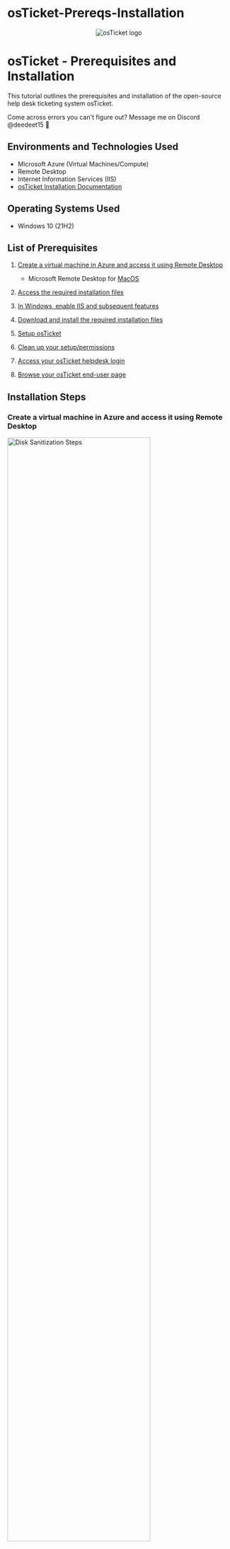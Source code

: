 # osTicket-Prereqs-Installation
<p align="center">
<img src="https://i.imgur.com/Clzj7Xs.png" alt="osTicket logo"/>
</p>

# osTicket - Prerequisites and Installation
This tutorial outlines the prerequisites and installation of the open-source help desk ticketing system osTicket.

Come across errors you can't figure out? Message me on Discord @deedeet15 👾<br />

## Environments and Technologies Used

- Microsoft Azure (Virtual Machines/Compute)
- Remote Desktop 
- Internet Information Services (IIS)
- [osTicket Installation Documentation](https://docs.osticket.com/en/latest/Getting%20Started/Installation.html) 

## Operating Systems Used

- Windows 10</b> (21H2)

## List of Prerequisites

1. [Create a virtual machine in Azure and access it using Remote Desktop](https://github.com/dtaylor15/osTicket-Prereqs-Installation#create-a-virtual-machine-in-azure-and-access-it-using-remote-desktop)

    - Microsoft Remote Desktop for [MacOS](https://apps.apple.com/us/app/microsoft-remote-desktop/id1295203466?mt=12)
2. [Access the required installation files](https://github.com/dtaylor15/osTicket-Prereqs-Installation#access-the-required-installation-files) 
3. [In Windows, enable IIS and subsequent features](https://github.com/dtaylor15/osTicket-Prereqs-Installation#in-windows-enable-iis-and-subsequent-features) 
4. [Download and install the required installation files](https://github.com/dtaylor15/osTicket-Prereqs-Installation#download-and-the-install-the-required-installation-files)
5. [Setup osTicket](https://github.com/dtaylor15/osTicket-Prereqs-Installation#setup-osticket)
6. [Clean up your setup/permissions](https://github.com/dtaylor15/osTicket-Prereqs-Installation#clean-up-your-setuppermissions)
7. [Access your osTicket helpdesk login](https://github.com/dtaylor15/osTicket-Prereqs-Installation#access-your-osticket-helpdesk-login-1)
8. [Browse your osTicket end-user page](https://github.com/dtaylor15/osTicket-Prereqs-Installation#browse-your-osticket-end-user-page)

## Installation Steps
### Create a virtual machine in Azure and access it using Remote Desktop
<p>
<img src="https://i.imgur.com/DJmEXEB.png" height="80%" width="80%" alt="Disk Sanitization Steps"/>
</p>
<p>
Lorem ipsum dolor sit amet, consectetur adipiscing elit, sed do eiusmod tempor incididunt ut labore et dolore magna aliqua. Ut enim ad minim veniam, quis nostrud exercitation ullamco laboris nisi ut aliquip ex ea commodo consequat. Duis aute irure dolor in reprehenderit in voluptate velit esse cillum dolore eu fugiat nulla pariatur.
</p>
<br />

<p>
<img src="https://i.imgur.com/DJmEXEB.png" height="80%" width="80%" alt="Disk Sanitization Steps"/>
</p>
<p>
Lorem ipsum dolor sit amet, consectetur adipiscing elit, sed do eiusmod tempor incididunt ut labore et dolore magna aliqua. Ut enim ad minim veniam, quis nostrud exercitation ullamco laboris nisi ut aliquip ex ea commodo consequat. Duis aute irure dolor in reprehenderit in voluptate velit esse cillum dolore eu fugiat nulla pariatur.
</p>
<br />

<p>
<img src="https://i.imgur.com/DJmEXEB.png" height="80%" width="80%" alt="Disk Sanitization Steps"/>
</p>
<p>
Lorem ipsum dolor sit amet, consectetur adipiscing elit, sed do eiusmod tempor incididunt ut labore et dolore magna aliqua. Ut enim ad minim veniam, quis nostrud exercitation ullamco laboris nisi ut aliquip ex ea commodo consequat. Duis aute irure dolor in reprehenderit in voluptate velit esse cillum dolore eu fugiat nulla pariatur.
</p>
<br />

### Access the required installation files
<p>
<img width="505" alt="Screenshot 2023-07-20 at 16 28 36" src="https://github.com/dtaylor15/osTicket-Prereqs-Installation/assets/101889571/7c5a3d5c-a66d-4bf8-949f-5f6aa19a187e">
<br />
</p>

For convenience, [open the installation files](https://drive.google.com/drive/folders/1Jc9E6JWnnyLiUse49tfqYC4zGCkVRwSW?usp=drive_link) in a separate tab or window.  
<br />
<h3>In Windows, enable IIS and subsequent features</h3>
<p>
<img src="https://i.imgur.com/DJmEXEB.png" height="80%" width="80%" alt="Disk Sanitization Steps"/>
</p>
<p>
Lorem ipsum dolor sit amet, consectetur adipiscing elit, sed do eiusmod tempor incididunt ut labore et dolore magna aliqua. Ut enim ad minim veniam, quis nostrud exercitation ullamco laboris nisi ut aliquip ex ea commodo consequat. Duis aute irure dolor in reprehenderit in voluptate velit esse cillum dolore eu fugiat nulla pariatur.
</p>
<br />

### Download and the install the required installation files
<p>
<img src="https://i.imgur.com/DJmEXEB.png" height="80%" width="80%" alt="Disk Sanitization Steps"/>
</p>
<p>
Lorem ipsum dolor sit amet, consectetur adipiscing elit, sed do eiusmod tempor incididunt ut labore et dolore magna aliqua. Ut enim ad minim veniam, quis nostrud exercitation ullamco laboris nisi ut aliquip ex ea commodo consequat. Duis aute irure dolor in reprehenderit in voluptate velit esse cillum dolore eu fugiat nulla pariatur.
</p>
<br />

### Setup osTicket
<p>
<img src="https://i.imgur.com/DJmEXEB.png" height="80%" width="80%" alt="Disk Sanitization Steps"/>
</p>
<p>
Lorem ipsum dolor sit amet, consectetur adipiscing elit, sed do eiusmod tempor incididunt ut labore et dolore magna aliqua. Ut enim ad minim veniam, quis nostrud exercitation ullamco laboris nisi ut aliquip ex ea commodo consequat. Duis aute irure dolor in reprehenderit in voluptate velit esse cillum dolore eu fugiat nulla pariatur.
</p>
<br />

### Clean up your setup/permissions
<p>
<img src="https://i.imgur.com/DJmEXEB.png" height="80%" width="80%" alt="Disk Sanitization Steps"/>
</p>
<p>
Lorem ipsum dolor sit amet, consectetur adipiscing elit, sed do eiusmod tempor incididunt ut labore et dolore magna aliqua. Ut enim ad minim veniam, quis nostrud exercitation ullamco laboris nisi ut aliquip ex ea commodo consequat. Duis aute irure dolor in reprehenderit in voluptate velit esse cillum dolore eu fugiat nulla pariatur.
</p>
<br />

### Access your osTicket HelpDesk Login
<p>
<img src="https://i.imgur.com/DJmEXEB.png" height="80%" width="80%" alt="Disk Sanitization Steps"/>
</p>
<p>
Lorem ipsum dolor sit amet, consectetur adipiscing elit, sed do eiusmod tempor incididunt ut labore et dolore magna aliqua. Ut enim ad minim veniam, quis nostrud exercitation ullamco laboris nisi ut aliquip ex ea commodo consequat. Duis aute irure dolor in reprehenderit in voluptate velit esse cillum dolore eu fugiat nulla pariatur.
</p>
<br />

### Access your osTicket helpdesk login
<p>
<img src="https://i.imgur.com/DJmEXEB.png" height="80%" width="80%" alt="Disk Sanitization Steps"/>
</p>
<p>
Lorem ipsum dolor sit amet, consectetur adipiscing elit, sed do eiusmod tempor incididunt ut labore et dolore magna aliqua. Ut enim ad minim veniam, quis nostrud exercitation ullamco laboris nisi ut aliquip ex ea commodo consequat. Duis aute irure dolor in reprehenderit in voluptate velit esse cillum dolore eu fugiat nulla pariatur.
</p>
<br />

### Browse your osTicket end-user page
<p>
<img src="https://i.imgur.com/DJmEXEB.png" height="80%" width="80%" alt="Disk Sanitization Steps"/>
</p>
<p>
Lorem ipsum dolor sit amet, consectetur adipiscing elit, sed do eiusmod tempor incididunt ut labore et dolore magna aliqua. Ut enim ad minim veniam, quis nostrud exercitation ullamco laboris nisi ut aliquip ex ea commodo consequat. Duis aute irure dolor in reprehenderit in voluptate velit esse cillum dolore eu fugiat nulla pariatur.
</p>
<br />

## osTicket - Prerequisites and Installation Complete!👏🏾
<p>Come across errors you can't figure out? Message me on Discord @deedeet15 👾</p>
